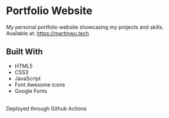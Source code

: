 # Portfolio Website

My personal portfolio website showcasing my projects and skills. <br />
Available at: https://martinwu.tech

## Built With
- HTML5
- CSS3
- JavaScript
- Font Awesome icons
- Google Fonts

<br />
Deployed through Github Actions